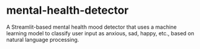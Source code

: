 # mental-health-detector
A Streamlit-based mental health mood detector that uses a machine learning model to classify user input as anxious, sad, happy, etc., based on natural language processing.
